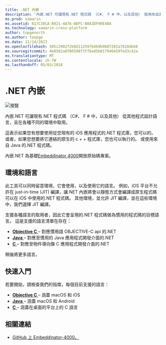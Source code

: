 ```yaml
---
title: .NET 內嵌
description: '內嵌.NET 可讓現有.NET 程式碼 （C#、 F # 中，以及其他） 取用來自其他程式設計語言'
ms.prod: xamarin
ms.assetid: 617C38CA-B921-4A76-8DFC-B0A3DF90E48A
ms.technology: xamarin-cross-platform
author: topgenorth
ms.author: toopge
ms.date: 11/14/2017
ms.openlocfilehash: 505c2902f2b8d112597b4b9b9b07282a7810db68
ms.sourcegitcommit: 4b0582a0f06598f3ff8ad5b817946459fed3c42a
ms.translationtype: MT
ms.contentlocale: zh-TW
ms.lasthandoff: 05/03/2018
---
```

# <a name="net-embedding"></a>.NET 內嵌

![預覽](~/media/shared/preview.png)

內嵌.NET 可讓現有.NET 程式碼 （C#、 F # 中，以及其他） 從其他程式設計語言，且在各種不同的環境中取用。

這表示如果您有想要使用從您現有的 iOS 應用程式的.NET 程式庫，您可以的。   或者，如果您想要將它連結的原生的 c + + 程式庫，您也可以執行的。   或使用來自 Java 的.NET 程式碼。

內嵌.NET 為基礎[Embeddinator 4000](https://github.com/mono/Embeddinator-4000)開放原始碼專案。

## <a name="environments-and-languages"></a>環境和語言

此工具可以同時留意環境，它會使用，以及使用它的語言。   例如，iOS 平台不允許在 just-in-time (JIT) 編譯，讓.NET 內嵌將會以靜態方式會編譯成原生程式碼可以在 iOS 中使用的.NET 程式碼。  其他環境，並允許 JIT 編譯，並在這些環境中，我們選擇 JIT 編譯。

支援各種語言的取用者，因此它會呈現的.NET 程式碼做為慣用的程式碼的目標語言。   這是支援的語言清單在存在：

- [**Objective C** ](objective-c/index.md) – 對應慣用語 OBJECTIVE-C api 的.NET
- [**Java** ](android/index.md) – 對應至慣用的 Java 應用程式開發介面的.NET
- [**C** ](get-started/c.md) – 對應至物件導向像 C 應用程式開發介面的.NET

稍後將更多語言。

## <a name="getting-started"></a>快速入門

若要開始，請檢查我們的指南，每個目前支援的語言：

- [**Objective C** ](get-started/objective-c/index.md) – 涵蓋 macOS 和 iOS
- [**Java** ](get-started/java/index.md) – 涵蓋 macOS 和 Android
- [**C** ](get-started/c.md) – 涵蓋在桌面的平台上的 C 語言

## <a name="related-links"></a>相關連結

- [GitHub 上 Embeddinator-4000。](https://github.com/mono/Embeddinator-4000)
